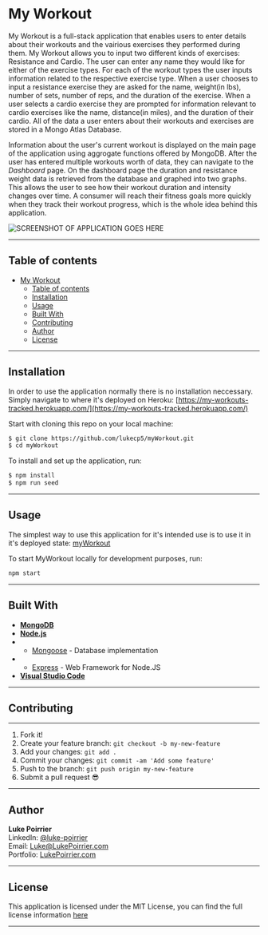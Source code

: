 # My Workout
My Workout is a full-stack application that enables users to enter details about their workouts and the vairious exercises they performed during them. My Workout allows you to input two different kinds of exercises: Resistance and Cardio. The user can enter any name they would like for either of the exercise types. For each of the workout types the user inputs information related to the respective exercise type. When a user chooses to input a resistance exercise they are asked for the name, weight(in lbs), number of sets, number of reps, and the duration of the exercise. When a user selects a cardio exercise they are prompted for information relevant to cardio exercises like the name, distance(in miles), and the duration of their cardio. All of the data a user enters about their workouts and exercises are stored in a Mongo Atlas Database. 

Information about the user's current workout is displayed on the main page of the application using aggrogate functions offered by MongoDB. After the user has entered multiple workouts worth of data, they can navigate to the _Dashboard_ page. On the dashboard page the duration and resistance weight data is retrieved from the database and graphed into two graphs. This allows the user to see how their workout duration and intensity changes over time. A consumer will reach their fitness goals more quickly when they track their workout progress, which is the whole idea behind this application. 

![SCREENSHOT OF APPLICATION GOES HERE]()

---

## **Table of contents**

- [My Workout](#my-workout)
  - [Table of contents](#table-of-contents)
  - [Installation](#installation)
  - [Usage](#usage)
  - [Built With](#built-with)
  - [Contributing](#contributing)
  - [Author](#author)
  - [License](#license)
---
## **Installation**
In order to use the application normally there is no installation neccessary. Simply navigate to where it's deployed on Heroku: [https://my-workouts-tracked.herokuapp.com/](https://my-workouts-tracked.herokuapp.com/)

Start with cloning this repo on your local machine:

```sh
$ git clone https://github.com/lukecp5/myWorkout.git
$ cd myWorkout
```

To install and set up the application, run:

```sh
$ npm install
$ npm run seed
```

---

## **Usage**
The simplest way to use this application for it's intended use is to use it in it's deployed state: [myWorkout](https://my-workouts-tracked.herokuapp.com/)

To start MyWorkout locally for development purposes, run:
```sh
npm start
```



---

## **Built With**
* [**MongoDB**](https://www.mongodb.com/) 
* [**Node.js**](https://nodejs.org/en/about/)
*  - [Mongoose](https://www.npmjs.com/package/mongoose) - Database implementation 
*  - [Express](https://www.npmjs.com/package/express) - Web Framework for Node.JS
* [**Visual Studio Code**](https://code.visualstudio.com/)

---

## **Contributing**

---

1.  Fork it!
2.  Create your feature branch: `git checkout -b my-new-feature`
3.  Add your changes: `git add .`
4.  Commit your changes: `git commit -am 'Add some feature'`
5.  Push to the branch: `git push origin my-new-feature`
6.  Submit a pull request :sunglasses:

---

## **Author**
**Luke Poirrier**   
LinkedIn: [@luke-poirrier](https://www.linkedin.com/in/luke-poirrier)  
Email: [Luke@LukePoirrier.com](mailto:Luke@LukePoirrier.com)  
Portfolio: [LukePoirrier.com](http://lukepoirrier.com)  

---

## **License**
This application is licensed under the MIT License, you can find the full license information [here](http://github.com/lukecp5/employee-tracker/LICENSE.txt)

---


